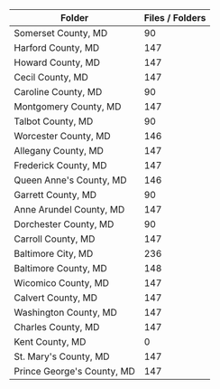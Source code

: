 | Folder                     |   Files / Folders |
|----------------------------|-------------------|
| Somerset County, MD        |                90 |
| Harford County, MD         |               147 |
| Howard County, MD          |               147 |
| Cecil County, MD           |               147 |
| Caroline County, MD        |                90 |
| Montgomery County, MD      |               147 |
| Talbot County, MD          |                90 |
| Worcester County, MD       |               146 |
| Allegany County, MD        |               147 |
| Frederick County, MD       |               147 |
| Queen Anne's County, MD    |               146 |
| Garrett County, MD         |                90 |
| Anne Arundel County, MD    |               147 |
| Dorchester County, MD      |                90 |
| Carroll County, MD         |               147 |
| Baltimore City, MD         |               236 |
| Baltimore County, MD       |               148 |
| Wicomico County, MD        |               147 |
| Calvert County, MD         |               147 |
| Washington County, MD      |               147 |
| Charles County, MD         |               147 |
| Kent County, MD            |                 0 |
| St. Mary's County, MD      |               147 |
| Prince George's County, MD |               147 |